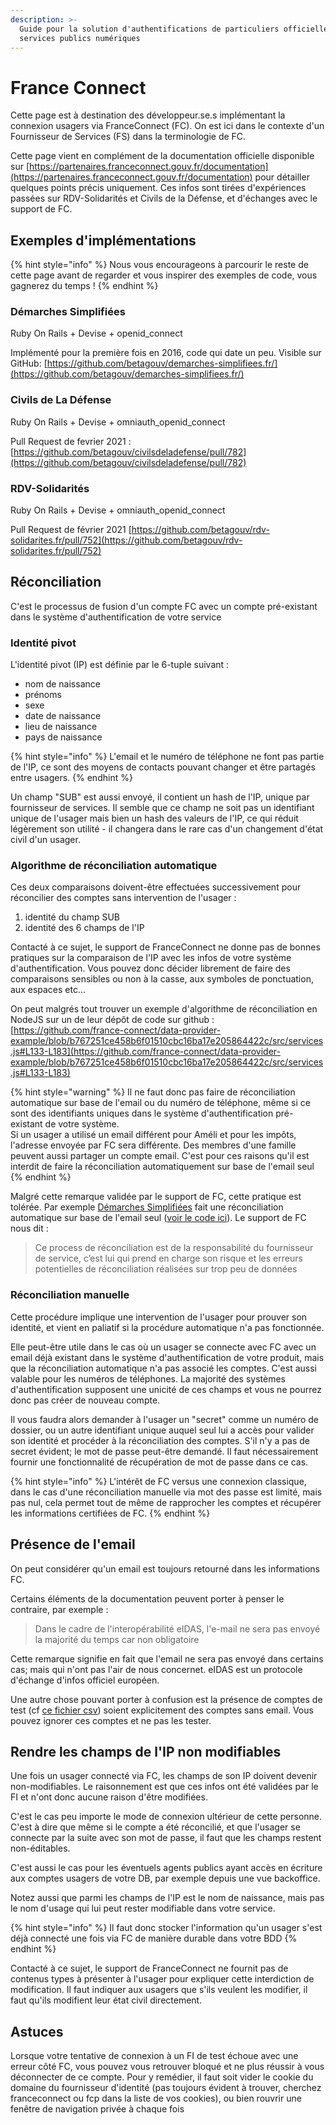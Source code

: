 ```yaml
---
description: >-
  Guide pour la solution d'authentifications de particuliers officielle des
  services publics numériques
---
```


# France Connect

Cette page est à destination des développeur.se.s implémentant la connexion usagers via FranceConnect (FC). On est ici dans le contexte d'un Fournisseur de Services (FS) dans la terminologie de FC.

Cette page vient en complément de la documentation officielle disponible sur [https://partenaires.franceconnect.gouv.fr/documentation](https://partenaires.franceconnect.gouv.fr/documentation) pour détailler quelques points précis uniquement. Ces infos sont tirées d'expériences passées sur RDV-Solidarités et Civils de la Défense, et d'échanges avec le support de FC.

## Exemples d'implémentations

{% hint style="info" %}
Nous vous encourageons à parcourir le reste de cette page avant de regarder et vous inspirer des exemples de code, vous gagnerez du temps !
{% endhint %}

### Démarches Simplifiées

Ruby On Rails + Devise + openid\_connect

Implémenté pour la première fois en 2016, code qui date un peu. Visible sur GitHub: [https://github.com/betagouv/demarches-simplifiees.fr/](https://github.com/betagouv/demarches-simplifiees.fr/)

### Civils de La Défense

Ruby On Rails + Devise + omniauth\_openid\_connect

Pull Request de fevrier 2021 : [https://github.com/betagouv/civilsdeladefense/pull/782](https://github.com/betagouv/civilsdeladefense/pull/782)

### RDV-Solidarités

Ruby On Rails + Devise + omniauth\_openid\_connect

Pull Request de février 2021 [https://github.com/betagouv/rdv-solidarites.fr/pull/752](https://github.com/betagouv/rdv-solidarites.fr/pull/752)

## Réconciliation

C'est le processus de fusion d'un compte FC avec un compte pré-existant dans le système d'authentification de votre service

### Identité pivot

L'identité pivot (IP) est définie par le 6-tuple suivant :

* nom de naissance
* prénoms
* sexe
* date de naissance
* lieu de naissance
* pays de naissance

{% hint style="info" %}
L'email et le numéro de téléphone ne font pas partie de l'IP, ce sont des moyens de contacts pouvant changer et être partagés entre usagers.
{% endhint %}

Un champ "SUB" est aussi envoyé, il contient un hash de l'IP, unique par fournisseur de services. Il semble que ce champ ne soit pas un identifiant unique de l'usager mais bien un hash des valeurs de l'IP, ce qui réduit légèrement son utilité - il changera dans le rare cas d'un changement d'état civil d'un usager.

### Algorithme de réconciliation automatique

Ces deux comparaisons doivent-être effectuées successivement pour réconcilier des comptes sans intervention de l'usager :

1. identité du champ SUB
2. identité des 6 champs de l'IP

Contacté à ce sujet, le support de FranceConnect ne donne pas de bonnes pratiques sur la comparaison de l'IP avec les infos de votre système d'authentification. Vous pouvez donc décider librement de faire des comparaisons sensibles ou non à la casse, aux symboles de ponctuation, aux espaces etc...

On peut malgrés tout trouver un exemple d'algorithme de réconciliation en NodeJS sur un de leur dépôt de code sur github : [https://github.com/france-connect/data-provider-example/blob/b767251ce458b6f01510cbc16ba17e205864422c/src/services.js#L133-L183](https://github.com/france-connect/data-provider-example/blob/b767251ce458b6f01510cbc16ba17e205864422c/src/services.js#L133-L183)

{% hint style="warning" %}
Il ne faut donc pas faire de réconciliation automatique sur base de l'email ou du numéro de téléphone, même si ce sont des identifiants uniques dans le système d'authentification pré-existant de votre système.\
Si un usager a utilisé un email différent pour Améli et pour les impôts, l'adresse envoyée par FC sera différente. Des membres d'une famille peuvent aussi partager un compte email. C'est pour ces raisons qu'il est interdit de faire la réconciliation automatiquement sur base de l'email seul
{% endhint %}

Malgré cette remarque validée par le support de FC, cette pratique est tolérée. Par exemple [Démarches Simplifiées](https://www.demarches-simplifiees.fr/) fait une réconciliation automatique sur base de l'email seul ([voir le code ici](https://github.com/betagouv/demarches-simplifiees.fr/blob/dev/app/controllers/france\_connect/particulier\_controller.rb#L20)). Le support de FC nous dit :

> Ce process de réconciliation est de la responsabilité du fournisseur de service, c’est lui qui prend en charge son risque et les erreurs potentielles de réconciliation réalisées sur trop peu de données

### Réconciliation manuelle

Cette procédure implique une intervention de l'usager pour prouver son identité, et vient en paliatif si la procédure automatique n'a pas fonctionnée.

Elle peut-être utile dans le cas où un usager se connecte avec FC avec un email déjà existant dans le système d'authentification de votre produit, mais que la réconciliation automatique n'a pas associé les comptes. C'est aussi valable pour les numéros de téléphones. La majorité des systèmes d'authentification supposent une unicité de ces champs et vous ne pourrez donc pas créer de nouveau compte.

Il vous faudra alors demander à l'usager un "secret" comme un numéro de dossier, ou un autre identifiant unique auquel seul lui a accès pour valider son identité et procéder à la réconciliation des comptes. S'il n'y a pas de secret évident; le mot de passe peut-être demandé. Il faut nécessairement fournir une fonctionnalité de récupération de mot de passe dans ce cas.

{% hint style="info" %}
L'intérêt de FC versus une connexion classique, dans le cas d'une réconciliation manuelle via mot des passe est limité, mais pas nul, cela permet tout de même de rapprocher les comptes et récupérer les informations certifiées de FC.
{% endhint %}

## Présence de l'email

On peut considérer qu'un email est toujours retourné dans les informations FC.

Certains éléments de la documentation peuvent porter à penser le contraire, par exemple :

> Dans le cadre de l'interopérabilité eIDAS, l'e-mail ne sera pas envoyé la majorité du temps car non obligatoire

Cette remarque signifie en fait que l'email ne sera pas envoyé dans certains cas; mais qui n'ont pas l'air de nous concernet. eIDAS est un protocole d'échange d'infos officiel européen.

Une autre chose pouvant porter à confusion est la présence de comptes de test (cf [ce fichier csv](https://github.com/france-connect/identity-provider-example/blob/master/database.csv)) soient explicitement des comptes sans email. Vous pouvez ignorer ces comptes et ne pas les tester.

## Rendre les champs de l'IP non modifiables

Une fois un usager connecté via FC, les champs de son IP doivent devenir non-modifiables. Le raisonnement est que ces infos ont été validées par le FI et n'ont donc aucune raison d'être modifiées.

C'est le cas peu importe le mode de connexion ultérieur de cette personne. C'est à dire que même si le compte a été réconcilié, et que l'usager se connecte par la suite avec son mot de passe, il faut que les champs restent non-éditables.

C'est aussi le cas pour les éventuels agents publics ayant accès en écriture aux comptes usagers de votre DB, par exemple depuis une vue backoffice.

Notez aussi que parmi les champs de l'IP est le nom de naissance, mais pas le nom d'usage qui lui peut rester modifiable dans votre service.

{% hint style="info" %}
Il faut donc stocker l'information qu'un usager s'est déjà connecté une fois via FC de manière durable dans votre BDD
{% endhint %}

Contacté à ce sujet, le support de FranceConnect ne fournit pas de contenus types à présenter à l'usager pour expliquer cette interdiction de modification. Il faut indiquer aux usagers que s'ils veulent les modifier, il faut qu'ils modifient leur état civil directement.

## Astuces

Lorsque votre tentative de connexion à un FI de test échoue avec une erreur côté FC, vous pouvez vous retrouver bloqué et ne plus réussir à vous déconnecter de ce compte. Pour y remédier, il faut soit vider le cookie du domaine du fournisseur d'identité (pas toujours évident à trouver, cherchez franceconnect ou fcp dans la liste de vos cookies), ou bien rouvrir une fenêtre de navigation privée à chaque fois
